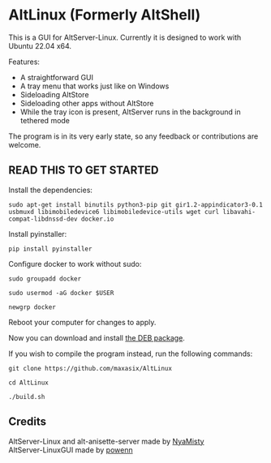 # AltLinux (Formerly AltShell)

This is a GUI for AltServer-Linux. Currently it is designed to work with Ubuntu 22.04 x64.

Features:
- A straightforward GUI
- A tray menu that works just like on Windows
- Sideloading AltStore
- Sideloading other apps without AltStore
- While the tray icon is present, AltServer runs in the background in tethered mode

The program is in its very early state, so any feedback or contributions are welcome.

## READ THIS TO GET STARTED
Install the dependencies:
```
sudo apt-get install binutils python3-pip git gir1.2-appindicator3-0.1 usbmuxd libimobiledevice6 libimobiledevice-utils wget curl libavahi-compat-libdnssd-dev docker.io
```  
  
Install pyinstaller:
```  
pip install pyinstaller
```  

Configure docker to work without sudo:
```
sudo groupadd docker
```
```
sudo usermod -aG docker $USER
```
```
newgrp docker
```

Reboot your computer for changes to apply.

Now you can download and install [the DEB package](https://github.com/maxasix/AltLinux/releases).
  
If you wish to compile the program instead, run the following commands:

```
git clone https://github.com/maxasix/AltLinux
```  

```
cd AltLinux
```  

```
./build.sh
```  

## Credits
AltServer-Linux and alt-anisette-server made by [NyaMisty](https://github.com/NyaMisty)  
AltServer-LinuxGUI made by [powenn](https://github.com/powenn)
